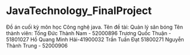 # JavaTechnology_FinalProject
Đồ án cuối kỳ môn học Công nghệ java. Tên đề tài: Quản lý sân bóng
Tên thành viên:
Tống Đức Thành Nam - 52000896
Trương Quốc Thuận - 51801027
Hồ Quang Minh Hải-41900032
Trần Tuấn Đạt 51800271
Nguyễn Thành Trung - 52000906
